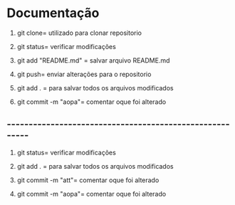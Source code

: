 # Documentação

1. git clone= utilizado para clonar repositorio

2. git status= verificar modificações

3. git add "README.md" = salvar arquivo README.md

4. git push= enviar alterações para o repositorio

5. git add . = para salvar todos os arquivos modificados

6. git commit -m "aopa"= comentar oque foi alterado

## --------------------------------------------------------


1. git status= verificar modificações

2. git add . = para salvar todos os arquivos modificados

3. git commit -m "att"= comentar oque foi alterado

4. git commit -m "aopa"= comentar oque foi alterado
